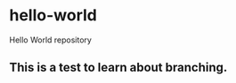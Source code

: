 # hello-world
Hello World repository

This is a test to learn about branching.
----------------------------------------